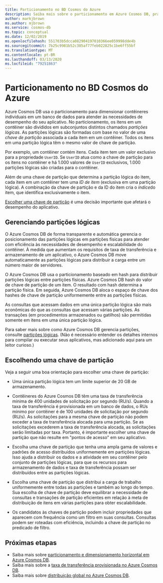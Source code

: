 ```yaml
---
title: Particionamento no BD Cosmos do Azure
description: Saiba mais sobre o particionamento em Azure Cosmos DB, práticas recomendadas ao escolher uma chave de partição e como gerenciar partições lógicas
author: markjbrown
ms.author: mjbrown
ms.service: cosmos-db
ms.topic: conceptual
ms.date: 12/02/2019
ms.openlocfilehash: 551703b5dcca082904197010366ee059998dde4b
ms.sourcegitcommit: 7b25c9981b52c385af77feb022825c1be6ff55bf
ms.translationtype: MT
ms.contentlocale: pt-BR
ms.lasthandoff: 03/13/2020
ms.locfileid: "79251863"
---
```

# <a name="partitioning-in-azure-cosmos-db"></a>Particionamento no BD Cosmos do Azure

Azure Cosmos DB usa o particionamento para dimensionar contêineres individuais em um banco de dados para atender às necessidades de desempenho do seu aplicativo. No particionamento, os itens em um contêiner são divididos em subconjuntos distintos chamados *partições lógicas*. As partições lógicas são formadas com base no valor de uma *chave de partição* associada a cada item em um contêiner. Todos os itens em uma partição lógica têm o mesmo valor de chave de partição.

Por exemplo, um contêiner contém itens. Cada item tem um valor exclusivo para a propriedade `UserID`. Se `UserID` atua como a chave de partição para os itens no contêiner e há 1.000 valores de `UserID` exclusivos, 1.000 partições lógicas são criadas para o contêiner.

Além de uma chave de partição que determina a partição lógica do item, cada item em um contêiner tem uma *ID de item* (exclusiva em uma partição lógica). A combinação da chave de partição e da ID do item cria o *índice*do item, que identifica exclusivamente o item.

[Escolher uma chave de partição](partitioning-overview.md#choose-partitionkey) é uma decisão importante que afetará o desempenho do aplicativo.

## <a name="managing-logical-partitions"></a>Gerenciando partições lógicas

O Azure Cosmos DB de forma transparente e automática gerencia o posicionamento das partições lógicas em partições físicas para atender com eficiência às necessidades de desempenho e escalabilidade do contêiner. À medida que aumentam os requisitos de taxa de transferência e armazenamento de um aplicativo, o Azure Cosmos DB move automaticamente as partições lógicas para distribuir a carga entre um número maior de servidores. 

O Azure Cosmos DB usa o particionamento baseado em hash para distribuir partições lógicas entre partições físicas. Azure Cosmos DB hash do valor de chave de partição de um item. O resultado com hash determina a partição física. Em seguida, Azure Cosmos DB aloca o espaço de chave dos hashes de chave de partição uniformemente entre as partições físicas.

As consultas que acessam dados em uma única partição lógica são mais econômicas do que as consultas que acessam várias partições. As transações (em procedimentos armazenados ou gatilhos) são permitidas somente em itens em uma única partição lógica.

Para saber mais sobre como Azure Cosmos DB gerencia partições, consulte [partições lógicas](partition-data.md). (Não é necessário entender os detalhes internos para compilar ou executar seus aplicativos, mas adicionado aqui para um leitor curioso.)

## <a id="choose-partitionkey"></a>Escolhendo uma chave de partição

Veja a seguir uma boa orientação para escolher uma chave de partição:

* Uma única partição lógica tem um limite superior de 20 GB de armazenamento.  

* Contêineres do Azure Cosmos DB têm uma taxa de transferência mínima de 400 unidades de solicitação por segundo (RU/s). Quando a taxa de transferência é provisionada em um banco de dados, o RUs mínimo por contêiner é de 100 unidades de solicitação por segundo (RU/s). As solicitações para a mesma chave de partição não podem exceder a taxa de transferência alocada para uma partição. Se as solicitações excederem a taxa de transferência alocada, as solicitações serão limitadas por taxa. Portanto, é importante escolher uma chave de partição que não resulte em "pontos de acesso" em seu aplicativo.

* Escolha uma chave de partição que tenha uma ampla gama de valores e padrões de acesso distribuídos uniformemente em partições lógicas. Isso ajuda a distribuir os dados e a atividade em seu contêiner pelo conjunto de partições lógicas, para que os recursos para armazenamento de dados e taxa de transferência possam ser distribuídos entre as partições lógicas.

* Escolha uma chave de partição que distribui a carga de trabalho uniformemente entre todas as partições e também ao longo do tempo. Sua escolha de chave de partição deve equilibrar a necessidade de consultas e transações de partição eficientes em relação à meta de distribuição de itens em várias partições para obter escalabilidade.

* Os candidatos às chaves de partição podem incluir propriedades que aparecem com frequência como um filtro em suas consultas. Consultas podem ser roteadas com eficiência, incluindo a chave de partição no predicado de filtro.

## <a name="next-steps"></a>Próximas etapas

* Saiba mais sobre [particionamento e dimensionamento horizontal em Azure Cosmos DB](partition-data.md).
* Saiba mais sobre a [taxa de transferência provisionada no Azure Cosmos DB](request-units.md).
* Saiba mais sobre [distribuição global no Azure Cosmos DB](distribute-data-globally.md).
